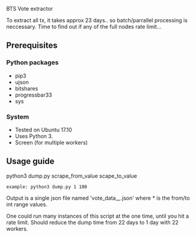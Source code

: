 BTS Vote extractor

To extract all tx, it takes approx 23 days.. so batch/parrallel processing is neccessary. Time to find out if any of the full nodes rate limit...

## Prerequisites

### Python packages

* pip3
* ujson
* bitshares
* progressbar33
* sys

### System

* Tested on Ubuntu 17.10
* Uses Python 3.
* Screen (for multiple workers)

## Usage guide

python3 dump.py scrape_from_value scape_to_value

`example: python3 dump.py 1 100`

Output is a single json file named 'vote_data_*_*.json' where * is the from/to int range values.

One could run many instances of this script at the one time, until you hit a rate limit. Should reduce the dump time from 22 days to 1 day with 22 workers.